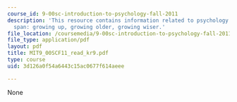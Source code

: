 ```yaml
---
course_id: 9-00sc-introduction-to-psychology-fall-2011
description: 'This resource contains information related to psychology over the life
  span: growing up, growing older, growing wiser.'
file_location: /coursemedia/9-00sc-introduction-to-psychology-fall-2011/3d126a0f54a6443c15ac0677f614aeee_MIT9_00SCF11_read_kr9.pdf
file_type: application/pdf
layout: pdf
title: MIT9_00SCF11_read_kr9.pdf
type: course
uid: 3d126a0f54a6443c15ac0677f614aeee

---
```

None